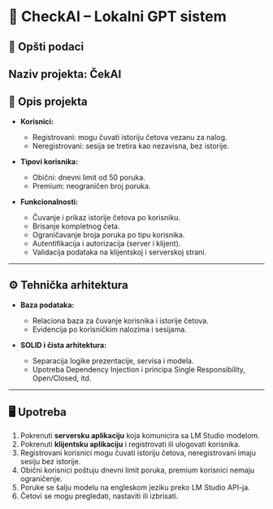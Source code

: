 # 🤖 CheckAI – Lokalni GPT sistem

## 📌 Opšti podaci
**Naziv projekta:** ČekAI  
---

## 📝 Opis projekta
- **Korisnici:**  
  - Registrovani: mogu čuvati istoriju četova vezanu za nalog.  
  - Neregistrovani: sesija se tretira kao nezavisna, bez istorije.  
- **Tipovi korisnika:**  
  - Obični: dnevni limit od 50 poruka.  
  - Premium: neograničen broj poruka.  

- **Funkcionalnosti:**  
  - Čuvanje i prikaz istorije četova po korisniku.  
  - Brisanje kompletnog četa.  
  - Ograničavanje broja poruka po tipu korisnika.  
  - Autentifikacija i autorizacija (server i klijent).  
  - Validacija podataka na klijentskoj i serverskoj strani.  

---

## ⚙️ Tehnička arhitektura

- **Baza podataka:**  
  - Relaciona baza za čuvanje korisnika i istorije četova.  
  - Evidencija po korisničkim nalozima i sesijama.  

- **SOLID i čista arhitektura:**  
  - Separacija logike prezentacije, servisa i modela.  
  - Upotreba Dependency Injection i principa Single Responsibility, Open/Closed, itd.  

---

## 🖥️ Upotreba
1. Pokrenuti **serversku aplikaciju** koja komunicira sa LM Studio modelom.  
2. Pokrenuti **klijentsku aplikaciju** i registrovati ili ulogovati korisnika.  
3. Registrovani korisnici mogu čuvati istoriju četova, neregistrovani imaju sesiju bez istorije.  
4. Obični korisnici poštuju dnevni limit poruka, premium korisnici nemaju ograničenje.  
5. Poruke se šalju modelu na engleskom jeziku preko LM Studio API-ja.  
6. Četovi se mogu pregledati, nastaviti ili izbrisati.   
